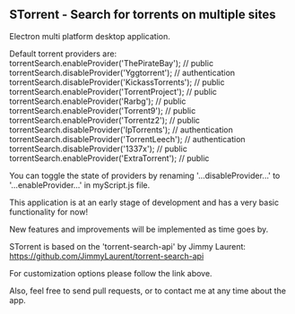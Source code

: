 <h2>STorrent - Search for torrents on multiple sites</h2>

<p>Electron multi platform desktop application.</p>

Default torrent providers are:<br>
torrentSearch.enableProvider('ThePirateBay');	// public<br>
torrentSearch.disableProvider('Yggtorrent');	// authentication<br>
torrentSearch.disableProvider('KickassTorrents');	// public<br>
torrentSearch.enableProvider('TorrentProject');	// public<br>
torrentSearch.enableProvider('Rarbg');	// public<br>
torrentSearch.enableProvider('Torrent9');	// public<br>
torrentSearch.enableProvider('Torrentz2');	// public<br>
torrentSearch.disableProvider('IpTorrents');	// authentication<br>
torrentSearch.disableProvider('TorrentLeech');	// authentication<br>
torrentSearch.disableProvider('1337x');	// public<br>
torrentSearch.enableProvider('ExtraTorrent');	// public<br>

You can toggle the state of providers by renaming '...disableProvider...' to '...enableProvider...' in myScript.js file.

This application is at an early stage of development and has a very basic functionality for now!

New features and improvements will be implemented as time goes by.

STorrent is based on the 'torrent-search-api' by Jimmy Laurent:<br>
https://github.com/JimmyLaurent/torrent-search-api

For customization options please follow the link above.

Also, feel free to send pull requests, or to contact me at any time about the app.
